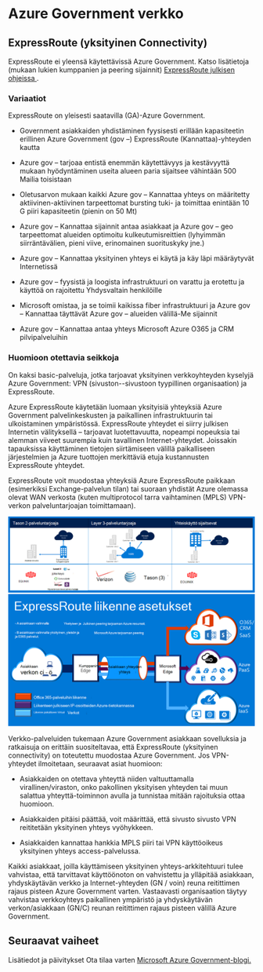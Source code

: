 <properties
    pageTitle="Azure Governmenmt dokumentaatio | Microsoft Azure"
    description="Tämä on vertailu ominaisuuksista ja yksityinen yhteys e Government ohjeet"
    services="Azure-Government"
    cloud="gov" 
    documentationCenter=""
    authors="ryansoc"
    manager="zakramer"
    editor=""/>

<tags
    ms.service="multiple"
    ms.devlang="na"
    ms.topic="article"
    ms.tgt_pltfrm="na"
    ms.workload="azure-government"
    ms.date="09/28/2016"
    ms.author="ryansoc"/>

#  <a name="azure-government-networking"></a>Azure Government verkko

##  <a name="expressroute-private-connectivity"></a>ExpressRoute (yksityinen Connectivity)

ExpressRoute ei yleensä käytettävissä Azure Government. Katso lisätietoja (mukaan lukien kumppanien ja peering sijainnit) <a href="https://azure.microsoft.com/en-us/documentation/services/expressroute/">ExpressRoute julkisen ohjeissa </a>.

###  <a name="variations"></a>Variaatiot

ExpressRoute on yleisesti saatavilla (GA)-Azure Government. 

- Government asiakkaiden yhdistäminen fyysisesti erillään kapasiteetin erillinen Azure Government (gov –) ExpressRoute (Kannattaa)-yhteyden kautta

- Azure gov – tarjoaa entistä enemmän käytettävyys ja kestävyyttä mukaan hyödyntäminen useita alueen paria sijaitsee vähintään 500 Mailia toisistaan 

- Oletusarvon mukaan kaikki Azure gov – Kannattaa yhteys on määritetty aktiivinen-aktiivinen tarpeettomat bursting tuki- ja toimittaa enintään 10 G piiri kapasiteetin (pienin on 50 Mt)

- Azure gov – Kannattaa sijainnit antaa asiakkaat ja Azure gov – geo tarpeettomat alueiden optimoitu kulkeutumisreittien (lyhyimmän siirräntävälien, pieni viive, erinomainen suorituskyky jne.)

- Azure gov – Kannattaa yksityinen yhteys ei käytä ja käy läpi määräytyvät Internetissä

- Azure gov – fyysistä ja loogista infrastruktuuri on varattu ja erotettu ja käyttöä on rajoitettu Yhdysvaltain henkilöille

- Microsoft omistaa, ja se toimii kaikissa fiber infrastruktuuri ja Azure gov – Kannattaa täyttävät Azure gov – alueiden välillä-Me sijainnit

- Azure gov – Kannattaa antaa yhteys Microsoft Azure O365 ja CRM pilvipalveluihin

### <a name="considerations"></a>Huomioon otettavia seikkoja

On kaksi basic-palveluja, jotka tarjoavat yksityinen verkkoyhteyden kyselyjä Azure Government: VPN (sivuston--sivustoon tyypillinen organisaation) ja ExpressRoute.

Azure ExpressRoute käytetään luomaan yksityisiä yhteyksiä Azure Government palvelinkeskusten ja paikallinen infrastruktuurin tai ulkoistaminen ympäristössä. ExpressRoute yhteydet ei siirry julkisen Internetin välityksellä – tarjoavat luotettavuutta, nopeampi nopeuksia tai alemman viiveet suurempia kuin tavallinen Internet-yhteydet. Joissakin tapauksissa käyttäminen tietojen siirtämiseen välillä paikalliseen järjestelmien ja Azure tuottojen merkittäviä etuja kustannusten ExpressRoute yhteydet.   

ExpressRoute voit muodostaa yhteyksiä Azure ExpressRoute paikkaan (esimerkiksi Exchange-palvelun tilan) tai suoraan yhdistät Azure olemassa olevat WAN verkosta (kuten multiprotocol tarra vaihtaminen (MPLS) VPN-verkon palveluntarjoajan toimittamaan).

![Vaihtoehtoinen teksti](./media/azure-government-capability-private-connectivity-options.PNG)  ![Vaihtoehtoinen teksti](./media/government-capability-expressroute.PNG)  

Verkko-palveluiden tukemaan Azure Government asiakkaan sovelluksia ja ratkaisuja on erittäin suositeltavaa, että ExpressRoute (yksityinen connectivity) on toteutettu muodostaa Azure Government. Jos VPN-yhteydet ilmoitetaan, seuraavat asiat huomioon:

- Asiakkaiden on otettava yhteyttä niiden valtuuttamalla virallinen/viraston, onko pakollinen yksityisen yhteyden tai muun salattua yhteyttä-toiminnon avulla ja tunnistaa mitään rajoituksia ottaa huomioon.

- Asiakkaiden pitäisi päättää, voit määrittää, että sivusto sivusto VPN reititetään yksityinen yhteys vyöhykkeen.

- Asiakkaiden kannattaa hankkia MPLS piiri tai VPN käyttöoikeus yksityinen yhteys access-palvelussa.

Kaikki asiakkaat, joilla käyttämiseen yksityinen yhteys-arkkitehtuuri tulee vahvistaa, että tarvittavat käyttöönoton on vahvistettu ja ylläpitää asiakkaan, yhdyskäytävän verkko ja Internet-yhteyden (GN / voin) reuna reitittimen rajaus pisteen Azure Government varten. Vastaavasti organisaation täytyy vahvistaa verkkoyhteys paikallinen ympäristö ja yhdyskäytävän verkon/asiakkaan (GN/C) reunan reitittimen rajaus pisteen välillä Azure Government.

## <a name="next-steps"></a>Seuraavat vaiheet

Lisätiedot ja päivitykset Ota tilaa varten <a href="https://blogs.msdn.microsoft.com/azuregov/">Microsoft Azure Government-blogi.</a>
